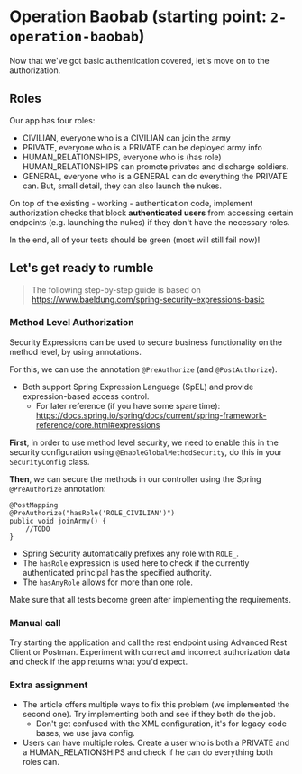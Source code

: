 # Operation Baobab (starting point: `2-operation-baobab`)

Now that we've got basic authentication covered, let's move on to the authorization. 

## Roles
Our app has four roles:
- CIVILIAN, everyone who is a CIVILIAN can join the army
- PRIVATE, everyone who is a PRIVATE can be deployed army info
- HUMAN_RELATIONSHIPS, everyone who is (has role) HUMAN_RELATIONSHIPS can promote privates and discharge soldiers.
- GENERAL, everyone who is a GENERAL can do everything the PRIVATE can. But, small detail, they can also launch the nukes.

On top of the existing - working - authentication code, implement authorization checks that block **authenticated users** 
from accessing certain endpoints (e.g. launching the nukes) if they don't have the necessary roles.

In the end, all of your tests should be green (most will still fail now)!

## Let's get ready to rumble

> The following step-by-step guide is based on https://www.baeldung.com/spring-security-expressions-basic

### Method Level Authorization
Security Expressions can be used to secure business functionality on the method level, by using annotations.

For this, we can use the annotation `@PreAuthorize` (and `@PostAuthorize`).
- Both support Spring Expression Language (SpEL) and provide expression-based access control.
    - For later reference (if you have some spare time): https://docs.spring.io/spring/docs/current/spring-framework-reference/core.html#expressions
    
**First**, in order to use method level security, we need to enable this in the security configuration using `@EnableGlobalMethodSecurity`,
do this in your `SecurityConfig` class.

**Then**, we can secure the methods in our controller using the Spring `@PreAuthorize` annotation:

```
@PostMapping
@PreAuthorize("hasRole('ROLE_CIVILIAN')")
public void joinArmy() {
    //TODO
}
```  
- Spring Security automatically prefixes any role with `ROLE_`.
- The `hasRole` expression is used here to check if the currently authenticated principal has the specified authority.
- The `hasAnyRole` allows for more than one role.

Make sure that all tests become green after implementing the requirements.

### Manual call
Try starting the application and call the rest endpoint using Advanced Rest Client or Postman. 
Experiment with correct and incorrect authorization data and check if the app returns what you'd expect.
    
### Extra assignment
- The article offers multiple ways to fix this problem (we implemented the second one). Try implementing both and see if they both do the job.
    - Don't get confused with the XML configuration, it's for legacy code bases, we use java config.
- Users can have multiple roles. Create a user who is both a PRIVATE and a HUMAN_RELATIONSHIPS and check if he can do everything both roles can.
